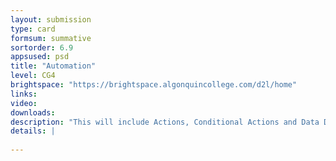 ```yaml
---
layout: submission
type: card
formsum: summative
sortorder: 6.9
appsused: psd
title: "Automation"
level: CG4
brightspace: "https://brightspace.algonquincollege.com/d2l/home"
links:
video: 
downloads: 
description: "This will include Actions, Conditional Actions and Data Driven Graphics in Photoshop."
details: |
  
---
```

